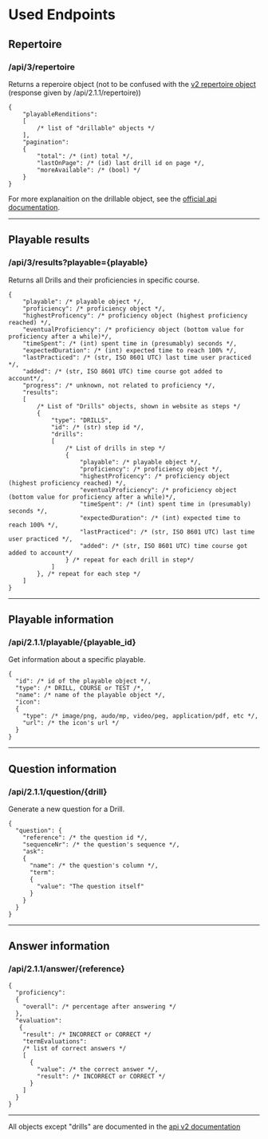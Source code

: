# Used Endpoints
## Repertoire
### /api/3/repertoire
Returns a reperoire object (not to be confused with the [v2 repertoire object](https://www.drillster.com/info/developers/api/2.1.1/objects/drillables) (response given by /api/2.1.1/repertoire))
```jsonc
{
    "playableRenditions":
    [
        /* list of "drillable" objects */
    ],
    "pagination":
    {
        "total": /* (int) total */,
        "lastOnPage": /* (id) last drill id on page */,
        "moreAvailable": /* (bool) */
    }
}
```
For more explanaition on the drillable object, see the [official api documentation](https://www.drillster.com/info/developers/api/2.1.1/objects/drillable).

---
## Playable results
### /api/3/results?playable={playable}
Returns all Drills and their proficiencies in specific course.
```jsonc
{
    "playable": /* playable object */,
    "proficiency": /* proficiency object */,
    "highestProficency": /* proficiency object (highest proficiency reached) */,
    "eventualProficiency": /* proficiency object (bottom value for proficiency after a while)*/,
    "timeSpent": /* (int) spent time in (presumably) seconds */,
    "expectedDuration": /* (int) expected time to reach 100% */,
    "lastPracticed": /* (str, ISO 8601 UTC) last time user practiced */,
    "added": /* (str, ISO 8601 UTC) time course got added to account*/,
    "progress": /* unknown, not related to proficiency */,
    "results":
    [
        /* List of "Drills" objects, shown in website as steps */
        {
            "type": "DRILLS",
            "id": /* (str) step id */,
            "drills":
            [
                /* List of drills in step */
                {
                    "playable": /* playable object */,
                    "proficiency": /* proficiency object */,
                    "highestProficency": /* proficiency object (highest proficiency reached) */,
                    "eventualProficiency": /* proficiency object (bottom value for proficiency after a while)*/,
                    "timeSpent": /* (int) spent time in (presumably) seconds */,
                    "expectedDuration": /* (int) expected time to reach 100% */,
                    "lastPracticed": /* (str, ISO 8601 UTC) last time user practiced */,
                    "added": /* (str, ISO 8601 UTC) time course got added to account*/
                } /* repeat for each drill in step*/
            ]
        }, /* repeat for each step */
    ]
}
```

---
## Playable information
### /api/2.1.1/playable/{playable_id}
Get information about a specific playable.

```jsonc
{
  "id": /* id of the playable object */,
  "type": /* DRILL, COURSE or TEST /*,
  "name": /* name of the playable object */,
  "icon":
  {
    "type": /* image/png, audo/mp, video/peg, application/pdf, etc */,
    "url": /* the icon's url */
  }
}
```
---
## Question information
### /api/2.1.1/question/{drill}
Generate a new question for a Drill.

```jsonc
{
  "question": {
    "reference": /* the question id */,
    "sequenceNr": /* the question's sequence */,
    "ask":
    {
      "name": /* the question's column */,
      "term":
      {
        "value": "The question itself"
      }
    }
  }
}
```
---

## Answer information
### /api/2.1.1/answer/{reference}

```jsonc
{
  "proficiency":
  {
    "overall": /* percentage after answering */
  },
  "evaluation":
   {
    "result": /* INCORRECT or CORRECT */
    "termEvaluations":
    /* list of correct answers */
    [
      {
        "value": /* the correct answer */,
        "result": /* INCORRECT or CORRECT */
      }
    ]
  }
}
```
---
All objects except "drills" are documented in the [api v2 documentation](https://www.drillster.com/info/developers/api/2.1.1/)
